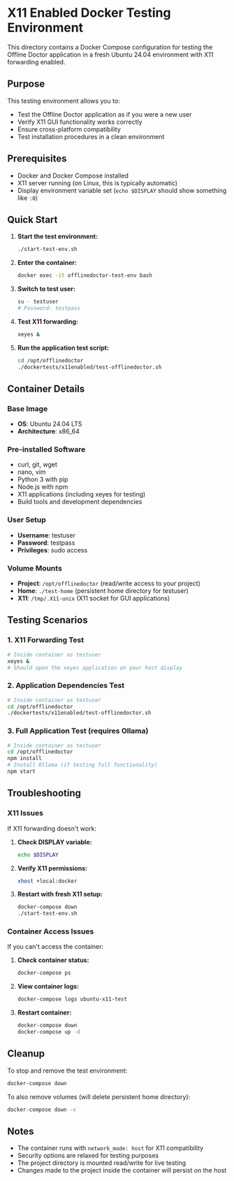 # X11 Enabled Docker Testing Environment

This directory contains a Docker Compose configuration for testing the Offline Doctor application in a fresh Ubuntu 24.04 environment with X11 forwarding enabled.

## Purpose

This testing environment allows you to:
- Test the Offline Doctor application as if you were a new user
- Verify X11 GUI functionality works correctly
- Ensure cross-platform compatibility
- Test installation procedures in a clean environment

## Prerequisites

- Docker and Docker Compose installed
- X11 server running (on Linux, this is typically automatic)
- Display environment variable set (`echo $DISPLAY` should show something like `:0`)

## Quick Start

1. **Start the test environment:**
   ```bash
   ./start-test-env.sh
   ```

2. **Enter the container:**
   ```bash
   docker exec -it offlinedoctor-test-env bash
   ```

3. **Switch to test user:**
   ```bash
   su - testuser
   # Password: testpass
   ```

4. **Test X11 forwarding:**
   ```bash
   xeyes &
   ```

5. **Run the application test script:**
   ```bash
   cd /opt/offlinedoctor
   ./dockertests/x11enabled/test-offlinedoctor.sh
   ```

## Container Details

### Base Image
- **OS**: Ubuntu 24.04 LTS
- **Architecture**: x86_64

### Pre-installed Software
- curl, git, wget
- nano, vim
- Python 3 with pip
- Node.js with npm
- X11 applications (including xeyes for testing)
- Build tools and development dependencies

### User Setup
- **Username**: testuser
- **Password**: testpass
- **Privileges**: sudo access

### Volume Mounts
- **Project**: `/opt/offlinedoctor` (read/write access to your project)
- **Home**: `./test-home` (persistent home directory for testuser)
- **X11**: `/tmp/.X11-unix` (X11 socket for GUI applications)

## Testing Scenarios

### 1. X11 Forwarding Test
```bash
# Inside container as testuser
xeyes &
# Should open the xeyes application on your host display
```

### 2. Application Dependencies Test
```bash
# Inside container as testuser
cd /opt/offlinedoctor
./dockertests/x11enabled/test-offlinedoctor.sh
```

### 3. Full Application Test (requires Ollama)
```bash
# Inside container as testuser
cd /opt/offlinedoctor
npm install
# Install Ollama (if testing full functionality)
npm start
```

## Troubleshooting

### X11 Issues
If X11 forwarding doesn't work:

1. **Check DISPLAY variable:**
   ```bash
   echo $DISPLAY
   ```

2. **Verify X11 permissions:**
   ```bash
   xhost +local:docker
   ```

3. **Restart with fresh X11 setup:**
   ```bash
   docker-compose down
   ./start-test-env.sh
   ```

### Container Access Issues
If you can't access the container:

1. **Check container status:**
   ```bash
   docker-compose ps
   ```

2. **View container logs:**
   ```bash
   docker-compose logs ubuntu-x11-test
   ```

3. **Restart container:**
   ```bash
   docker-compose down
   docker-compose up -d
   ```

## Cleanup

To stop and remove the test environment:
```bash
docker-compose down
```

To also remove volumes (will delete persistent home directory):
```bash
docker-compose down -v
```

## Notes

- The container runs with `network_mode: host` for X11 compatibility
- Security options are relaxed for testing purposes
- The project directory is mounted read/write for live testing
- Changes made to the project inside the container will persist on the host
